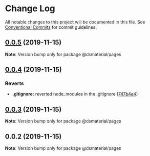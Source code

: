 # Change Log

All notable changes to this project will be documented in this file.
See [Conventional Commits](https://conventionalcommits.org) for commit guidelines.

## [0.0.5](https://github.com/diegoavieira/dsmaterial-workspace/compare/@dsmaterial/pages@0.0.4...@dsmaterial/pages@0.0.5) (2019-11-15)

**Note:** Version bump only for package @dsmaterial/pages

## [0.0.4](https://github.com/diegoavieira/dsmaterial-workspace/compare/@dsmaterial/pages@0.0.3...@dsmaterial/pages@0.0.4) (2019-11-15)

### Reverts

- **.gitignore:** reverted node_modules in the .gitignore ([747b4e4](https://github.com/diegoavieira/dsmaterial-workspace/commit/747b4e48bf28435ed53cb6dbb4f593e0dd756f5f))

## [0.0.3](https://github.com/diegoavieira/dsmaterial-workspace/compare/@dsmaterial/pages@0.0.2...@dsmaterial/pages@0.0.3) (2019-11-15)

**Note:** Version bump only for package @dsmaterial/pages

## 0.0.2 (2019-11-15)

**Note:** Version bump only for package @dsmaterial/pages
